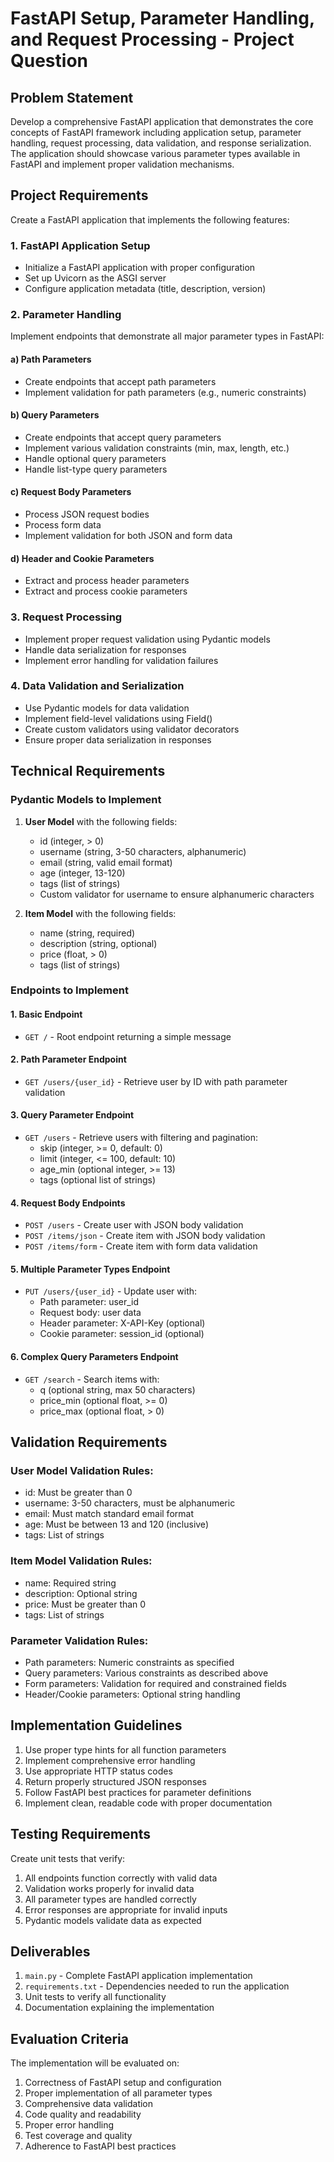 # FastAPI Setup, Parameter Handling, and Request Processing - Project Question

## Problem Statement

Develop a comprehensive FastAPI application that demonstrates the core concepts of FastAPI framework including application setup, parameter handling, request processing, data validation, and response serialization. The application should showcase various parameter types available in FastAPI and implement proper validation mechanisms.

## Project Requirements

Create a FastAPI application that implements the following features:

### 1. FastAPI Application Setup
- Initialize a FastAPI application with proper configuration
- Set up Uvicorn as the ASGI server
- Configure application metadata (title, description, version)

### 2. Parameter Handling
Implement endpoints that demonstrate all major parameter types in FastAPI:

#### a) Path Parameters
- Create endpoints that accept path parameters
- Implement validation for path parameters (e.g., numeric constraints)

#### b) Query Parameters
- Create endpoints that accept query parameters
- Implement various validation constraints (min, max, length, etc.)
- Handle optional query parameters
- Handle list-type query parameters

#### c) Request Body Parameters
- Process JSON request bodies
- Process form data
- Implement validation for both JSON and form data

#### d) Header and Cookie Parameters
- Extract and process header parameters
- Extract and process cookie parameters

### 3. Request Processing
- Implement proper request validation using Pydantic models
- Handle data serialization for responses
- Implement error handling for validation failures

### 4. Data Validation and Serialization
- Use Pydantic models for data validation
- Implement field-level validations using Field()
- Create custom validators using validator decorators
- Ensure proper data serialization in responses

## Technical Requirements

### Pydantic Models to Implement
1. **User Model** with the following fields:
   - id (integer, > 0)
   - username (string, 3-50 characters, alphanumeric)
   - email (string, valid email format)
   - age (integer, 13-120)
   - tags (list of strings)
   - Custom validator for username to ensure alphanumeric characters

2. **Item Model** with the following fields:
   - name (string, required)
   - description (string, optional)
   - price (float, > 0)
   - tags (list of strings)

### Endpoints to Implement

#### 1. Basic Endpoint
- `GET /` - Root endpoint returning a simple message

#### 2. Path Parameter Endpoint
- `GET /users/{user_id}` - Retrieve user by ID with path parameter validation

#### 3. Query Parameter Endpoint
- `GET /users` - Retrieve users with filtering and pagination:
  - skip (integer, >= 0, default: 0)
  - limit (integer, <= 100, default: 10)
  - age_min (optional integer, >= 13)
  - tags (optional list of strings)

#### 4. Request Body Endpoints
- `POST /users` - Create user with JSON body validation
- `POST /items/json` - Create item with JSON body validation
- `POST /items/form` - Create item with form data validation

#### 5. Multiple Parameter Types Endpoint
- `PUT /users/{user_id}` - Update user with:
  - Path parameter: user_id
  - Request body: user data
  - Header parameter: X-API-Key (optional)
  - Cookie parameter: session_id (optional)

#### 6. Complex Query Parameters Endpoint
- `GET /search` - Search items with:
  - q (optional string, max 50 characters)
  - price_min (optional float, >= 0)
  - price_max (optional float, > 0)

## Validation Requirements

### User Model Validation Rules:
- id: Must be greater than 0
- username: 3-50 characters, must be alphanumeric
- email: Must match standard email format
- age: Must be between 13 and 120 (inclusive)
- tags: List of strings

### Item Model Validation Rules:
- name: Required string
- description: Optional string
- price: Must be greater than 0
- tags: List of strings

### Parameter Validation Rules:
- Path parameters: Numeric constraints as specified
- Query parameters: Various constraints as described above
- Form parameters: Validation for required and constrained fields
- Header/Cookie parameters: Optional string handling

## Implementation Guidelines

1. Use proper type hints for all function parameters
2. Implement comprehensive error handling
3. Use appropriate HTTP status codes
4. Return properly structured JSON responses
5. Follow FastAPI best practices for parameter definitions
6. Implement clean, readable code with proper documentation

## Testing Requirements

Create unit tests that verify:
1. All endpoints function correctly with valid data
2. Validation works properly for invalid data
3. All parameter types are handled correctly
4. Error responses are appropriate for invalid inputs
5. Pydantic models validate data as expected

## Deliverables

1. `main.py` - Complete FastAPI application implementation
2. `requirements.txt` - Dependencies needed to run the application
3. Unit tests to verify all functionality
4. Documentation explaining the implementation

## Evaluation Criteria

The implementation will be evaluated on:
1. Correctness of FastAPI setup and configuration
2. Proper implementation of all parameter types
3. Comprehensive data validation
4. Code quality and readability
5. Proper error handling
6. Test coverage and quality
7. Adherence to FastAPI best practices